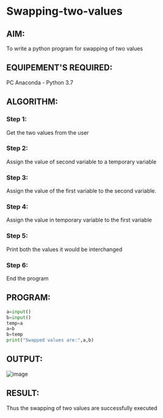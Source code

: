 # Swapping-two-values
## AIM:
To write a python program for swapping of two values
## EQUIPEMENT'S REQUIRED: 
PC
Anaconda - Python 3.7
## ALGORITHM: 
### Step 1:
Get the two values from the user
### Step 2: 
Assign the value of second variable to a temporary variable 
### Step 3: 
Assign the value of the first variable to the second variable.
### Step 4:  
Assign the value in temporary variable to the first variable
### Step 5: 
Print both the values it would be interchanged
### Step 6: 
End the program
## PROGRAM:
```python
a=input()
b=input()
temp=a
a=b
b=temp
print("Swapped values are:",a,b)
```
## OUTPUT:

![image](https://github.com/Visalan-H/Swapping-two-values/assets/152077751/93f2a98b-d351-4487-8a8e-b733672ec221)


## RESULT:
Thus the swapping of two values are successfully executed



